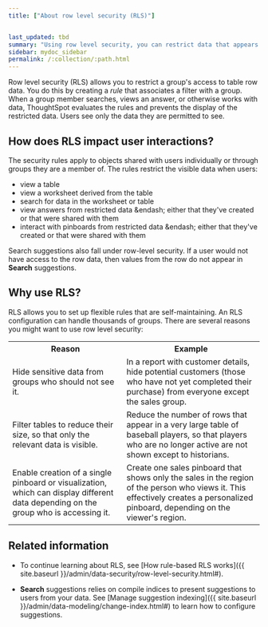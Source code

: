 ```yaml
---
title: ["About row level security (RLS)"]


last_updated: tbd
summary: "Using row level security, you can restrict data that appears in search results and pinboards by group."
sidebar: mydoc_sidebar
permalink: /:collection/:path.html
---
```

Row level security (RLS) allows you to restrict a group's access to table row
data. You do this by creating a _rule_ that associates a filter with a group.
When a group member searches, views an answer, or otherwise works with data,
ThoughtSpot evaluates the rules and prevents the display of the restricted data.
Users see only the data they are permitted to see.

## How does RLS impact user interactions?

The security rules apply to objects shared with users individually or through groups
they are a member of.  The rules restrict the visible data when users:

* view a table
* view a worksheet derived from the table
* search for data in the worksheet or table
* view answers from restricted data &endash; either that they've created or that were shared with them
* interact with pinboards from restricted data &endash; either that they've created or that were shared with them

Search suggestions also fall under row-level security. If a user would not have
access to the row data, then values from the row do not appear in **Search**
suggestions.

## Why use RLS?

RLS allows you to set up flexible rules that are self-maintaining. An RLS
configuration can handle thousands of groups. There are several reasons you
might want to use row level security:

<table>
  <tr>
    <th>Reason </th>
    <th>Example</th>
  </tr>
  <tr>
    <td>Hide sensitive data from groups who should not see it.</td>
    <td>In a report with customer details, hide potential customers (those who have not yet completed their purchase) from everyone except the sales group.</td>
  </tr>
  <tr>
    <td>Filter tables to reduce their size, so that only the relevant data is visible.</td>
    <td>Reduce the number of rows that appear in a very large table of baseball players, so that players who are no longer active are not shown except to historians.</td>
  </tr>
  <tr>
    <td>Enable creation of a single pinboard or visualization, which can display different data depending on the group who is accessing it.</td>
    <td>Create one sales pinboard that shows only the sales in the region of the person who views it. This effectively creates a personalized pinboard, depending on the viewer's region.</td>
  </tr>
</table>


## Related information

* To continue learning about RLS, see [How rule-based RLS works]({{ site.baseurl
}}/admin/data-security/row-level-security.html#).

* **Search** suggestions relies on compile indices to present suggestions to users
from your data. See [Manage suggestion indexing]({{ site.baseurl
}}/admin/data-modeling/change-index.html#) to learn how to configure
suggestions.

